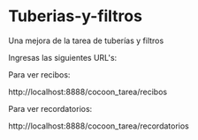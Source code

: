 # Tuberias-y-filtros
Una mejora de la tarea de tuberías y filtros
<p>Ingresas las siguientes URL's:</p>
<p>Para ver recibos:</p>
<p>    http://localhost:8888/cocoon_tarea/recibos</p>
<p>Para ver recordatorios:</p>
<p>    http://localhost:8888/cocoon_tarea/recordatorios</p>
